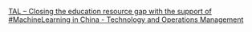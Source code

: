 [TAL – Closing the education resource gap with the support of #MachineLearning in China - Technology and Operations Management](https://qi.tc/qi/116910)